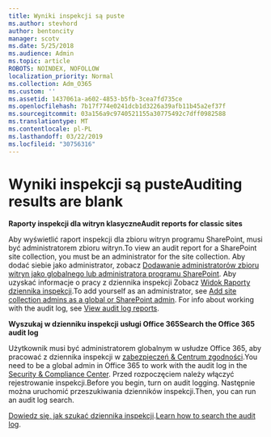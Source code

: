 ```yaml
---
title: Wyniki inspekcji są puste
ms.author: stevhord
author: bentoncity
manager: scotv
ms.date: 5/25/2018
ms.audience: Admin
ms.topic: article
ROBOTS: NOINDEX, NOFOLLOW
localization_priority: Normal
ms.collection: Adm_O365
ms.custom: ''
ms.assetid: 1437061a-a602-4853-b5fb-3cea7fd735ce
ms.openlocfilehash: 7b17f774e0241dcb1d3226a39afb11b45a2ef37f
ms.sourcegitcommit: 03a156a9c9740521155a30775492c7dff0982588
ms.translationtype: MT
ms.contentlocale: pl-PL
ms.lasthandoff: 03/22/2019
ms.locfileid: "30756316"
---
```

# <a name="auditing-results-are-blank"></a><span data-ttu-id="26d29-102">Wyniki inspekcji są puste</span><span class="sxs-lookup"><span data-stu-id="26d29-102">Auditing results are blank</span></span>

 <span data-ttu-id="26d29-103">**Raporty inspekcji dla witryn klasyczne**</span><span class="sxs-lookup"><span data-stu-id="26d29-103">**Audit reports for classic sites**</span></span>
  
<span data-ttu-id="26d29-104">Aby wyświetlić raport inspekcji dla zbioru witryn programu SharePoint, musi być administratorem zbioru witryn.</span><span class="sxs-lookup"><span data-stu-id="26d29-104">To view an audit report for a SharePoint site collection, you must be an administrator for the site collection.</span></span> <span data-ttu-id="26d29-105">Aby dodać siebie jako administrator, zobacz [Dodawanie administratorów zbioru witryn jako globalnego lub administratora programu SharePoint](https://go.microsoft.com/fwlink/?linkid=869390). Aby uzyskać informacje o pracy z dziennika inspekcji Zobacz [Widok Raporty dziennika inspekcji](https://go.microsoft.com/fwlink/?linkid=395237).</span><span class="sxs-lookup"><span data-stu-id="26d29-105">To add yourself as an administrator, see [Add site collection admins as a global or SharePoint admin](https://go.microsoft.com/fwlink/?linkid=869390). For info about working with the audit log, see [View audit log reports](https://go.microsoft.com/fwlink/?linkid=395237).</span></span> 
  
 <span data-ttu-id="26d29-106">**Wyszukaj w dzienniku inspekcji usługi Office 365**</span><span class="sxs-lookup"><span data-stu-id="26d29-106">**Search the Office 365 audit log**</span></span>
  
<span data-ttu-id="26d29-107">Użytkownik musi być administratorem globalnym w usłudze Office 365, aby pracować z dziennika inspekcji w [zabezpieczeń &amp; Centrum zgodności](https://protection.office.com).</span><span class="sxs-lookup"><span data-stu-id="26d29-107">You need to be a global admin in Office 365 to work with the audit log in the [Security &amp; Compliance Center](https://protection.office.com).</span></span> <span data-ttu-id="26d29-108">Przed rozpoczęciem należy włączyć rejestrowanie inspekcji.</span><span class="sxs-lookup"><span data-stu-id="26d29-108">Before you begin, turn on audit logging.</span></span> <span data-ttu-id="26d29-109">Następnie można uruchomić przeszukiwania dzienników inspekcji.</span><span class="sxs-lookup"><span data-stu-id="26d29-109">Then, you can run an audit log search.</span></span> 
  
<span data-ttu-id="26d29-110">[Dowiedz się, jak szukać dziennika inspekcji](https://go.microsoft.com/fwlink/?linkid=708432).</span><span class="sxs-lookup"><span data-stu-id="26d29-110">[Learn how to search the audit log](https://go.microsoft.com/fwlink/?linkid=708432).</span></span>
  

